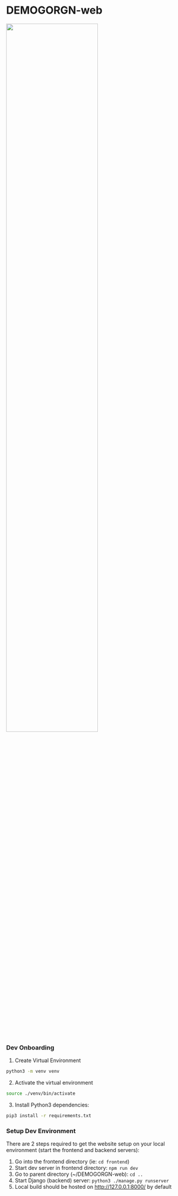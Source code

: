 # DEMOGORGN-web
<img src="https://i.imgur.com/5LRRmIO.png" width="70%" height="70%" />

### Dev Onboarding
1. Create Virtual Environment

```bash
python3 -m venv venv
```
2. Activate the virtual environment

```bash
source ./venv/bin/activate
```

3. Install Python3 dependencies:
```bash
pip3 install -r requirements.txt
```

### Setup Dev Environment
There are 2 steps required to get the website setup on your local environment (start the frontend and backend servers):
1. Go into the frontend directory (ie: `cd frontend`)
2. Start dev server in frontend directory: `npm run dev`
3. Go to parent directory (~/DEMOGORGN-web): `cd ..`
4. Start Django (backend) server: `python3 ./manage.py runserver`
5. Local build should be hosted on http://127.0.0.1:8000/ by default